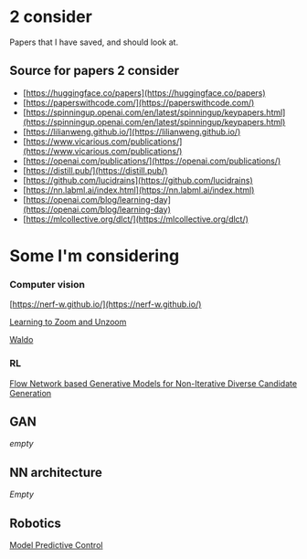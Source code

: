 # 2 consider
Papers that I have saved, and should look at.

## Source for papers 2 consider
- [https://huggingface.co/papers](https://huggingface.co/papers)
- [https://paperswithcode.com/](https://paperswithcode.com/)
- [https://spinningup.openai.com/en/latest/spinningup/keypapers.html](https://spinningup.openai.com/en/latest/spinningup/keypapers.html)
- [https://lilianweng.github.io/](https://lilianweng.github.io/)
- [https://www.vicarious.com/publications/](https://www.vicarious.com/publications/)
- [https://openai.com/publications/](https://openai.com/publications/)
- [https://distill.pub/](https://distill.pub/)
- [https://github.com/lucidrains](https://github.com/lucidrains)
- [https://nn.labml.ai/index.html](https://nn.labml.ai/index.html)
- [https://openai.com/blog/learning-day](https://openai.com/blog/learning-day)
- [https://mlcollective.org/dlct/](https://mlcollective.org/dlct/)

# Some I'm considering

### Computer vision
[https://nerf-w.github.io/](https://nerf-w.github.io/)

[Learning to Zoom and Unzoom](https://arxiv.org/pdf/2303.15390.pdf)

[Waldo](https://arxiv.org/pdf/2211.14308.pdf)

### RL 
[Flow Network based Generative Models for Non-Iterative Diverse Candidate Generation](https://arxiv.org/pdf/2106.04399.pdf)

## GAN
*empty*

## NN architecture
*Empty*

## Robotics
[Model Predictive Control](https://folk.ntnu.no/skoge/vgprosessregulering/papers-pensum/seborg-c20ModelPredictiveControl.pdf)


